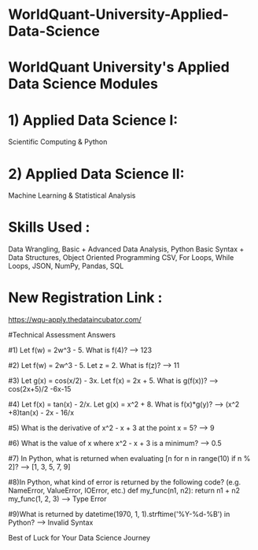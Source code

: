 # WorldQuant-University-Applied-Data-Science

# WorldQuant University's Applied Data Science Modules

# 1) Applied Data Science I: 
Scientific Computing & Python

# 2) Applied Data Science II: 
Machine Learning & Statistical Analysis

# Skills Used : 
Data Wrangling, Basic + Advanced Data Analysis, Python Basic Syntax + Data Structures, Object Oriented Programming CSV, For Loops, While Loops, JSON, NumPy, Pandas, SQL

# New Registration Link : 
https://wqu-apply.thedataincubator.com/

#Technical Assessment Answers

#1) Let f(w) = 2w^3 - 5. What is f(4)?
--> 123

#2) Let f(w) = 2w^3 - 5. Let z = 2. What is f(z)?
--> 11

#3) Let g(x) = cos(x/2) - 3x. Let f(x) = 2x + 5. What is g(f(x))?
--> cos(2x+5)/2 -6x-15

#4) Let f(x) = tan(x) - 2/x. Let g(x) = x^2 + 8. What is f(x)*g(y)?
--> (x^2 +8)tan(x) - 2x - 16/x

#5) What is the derivative of x^2 - x + 3 at the point x = 5?
--> 9

#6) What is the value of x where x^2 - x + 3 is a minimum?
--> 0.5

#7) In Python, what is returned when evaluating [n for n in range(10) if n % 2]?
--> [1, 3, 5, 7, 9]

#8)In Python, what kind of error is returned by the following code? (e.g. NameError, ValueError, IOError, etc.) def my_func(n1, n2): return n1 + n2 my_func(1, 2, 3)
--> Type Error

#9)What is returned by datetime(1970, 1, 1).strftime('%Y-%d-%B') in Python?
--> Invalid Syntax

Best of Luck for Your Data Science Journey
